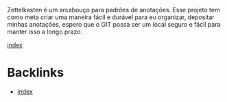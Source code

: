 Zettelkasten é um arcabouço para padrões de anotações. Esse projeto tem como meta criar uma maneira fácil e durável para eu organizar, depositar minhas anotações, espero que o GIT possa ser um local seguro e fácil para manter isso a longo prazo.

[index](index.md)

# Backlinks

- [index](index.md)
